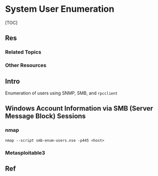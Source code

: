 # System User Enumeration

[TOC]



## Res
### Related Topics


### Other Resources



## Intro
Enumeration of users using SNMP, SMB, and `rpcclient`



## Windows Account Information via SMB (Server Message Block) Sessions
### nmap

```shell
nmap --script smb-enum-users.nse -p445 <host>
```

### Metasploitable3




## Ref

